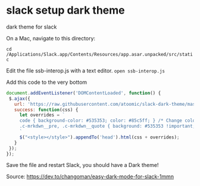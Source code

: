 # slack setup dark theme
dark theme for slack

On a Mac, navigate to this directory:

`cd /Applications/Slack.app/Contents/Resources/app.asar.unpacked/src/static`

Edit the file ssb-interop.js with a text editor.
`open ssb-interop.js`

Add this code to the very bottom

```javascript
document.addEventListener('DOMContentLoaded', function() {
 $.ajax({
   url: 'https://raw.githubusercontent.com/atoomic/slack-dark-theme/master/dark.css',
   success: function(css) {
     let overrides = `
     code { background-color: #535353; color: #85c5ff; } /* Change color: to whatever font color you want */
     .c-mrkdwn__pre, .c-mrkdwn__quote { background: #535353 !important; background-color: #535353 !important; }
     `
     $("<style></style>").appendTo('head').html(css + overrides);
   }
 });
});
```

Save the file and restart Slack, you should have a Dark theme!

Source: https://dev.to/changoman/easy-dark-mode-for-slack-1mmn
